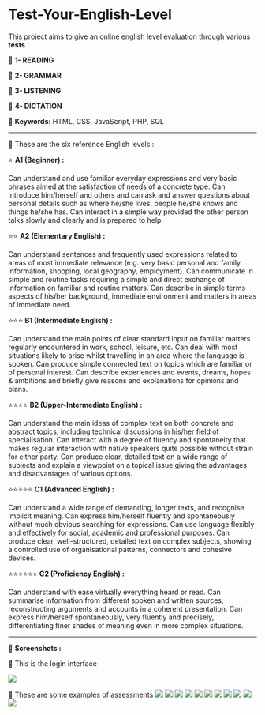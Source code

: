 # Test-Your-English-Level

This project aims to give an online english level evaluation through various **tests** : 

📘 **1- READING**

📕 **2- GRAMMAR**

📗 **3- LISTENING**

📒 **4- DICTATION**

📍 **Keywords:** HTML, CSS, JavaScript, PHP, SQL
<hr>

📍 These are the six reference English levels :

⭐ **A1 (Beginner) :**

Can understand and use familiar everyday expressions and very basic phrases aimed at the satisfaction of needs of a concrete type. Can introduce him/herself and others and can ask and answer questions about personal details such as where he/she lives, people he/she knows and things he/she has. Can interact in a simple way provided the other person talks slowly and clearly and is prepared to help.

⭐⭐ **A2 (Elementary English) :**

Can understand sentences and frequently used expressions related to areas of most immediate relevance (e.g. very basic personal and family information, shopping, local geography, employment). Can communicate in simple and routine tasks requiring a simple and direct exchange of information on familiar and routine matters. Can describe in simple terms aspects of his/her background, immediate environment and matters in areas of immediate need.

⭐⭐⭐ **B1 (Intermediate English) :**

Can understand the main points of clear standard input on familiar matters regularly encountered in work, school, leisure, etc. Can deal with most situations likely to arise whilst travelling in an area where the language is spoken. Can produce simple connected text on topics which are familiar or of personal interest. Can describe experiences and events, dreams, hopes & ambitions and briefly give reasons and explanations for opinions and plans.

⭐⭐⭐⭐ **B2 (Upper-Intermediate English) :**

Can understand the main ideas of complex text on both concrete and abstract topics, including technical discussions in his/her field of specialisation. Can interact with a degree of fluency and spontaneity that makes regular interaction with native speakers quite possible without strain for either party. Can produce clear, detailed text on a wide range of subjects and explain a viewpoint on a topical issue giving the advantages and disadvantages of various options.

⭐⭐⭐⭐⭐ **C1 (Advanced English) :**

Can understand a wide range of demanding, longer texts, and recognise implicit meaning. Can express him/herself fluently and spontaneously without much obvious searching for expressions. Can use language flexibly and effectively for social, academic and professional purposes. Can produce clear, well-structured, detailed text on complex subjects, showing a controlled use of organisational patterns, connectors and cohesive devices.

⭐⭐⭐⭐⭐⭐ **C2 (Proficiency English) :**

Can understand with ease virtually everything heard or read. Can summarise information from different spoken and written sources, reconstructing arguments and accounts in a coherent presentation. Can express him/herself spontaneously, very fluently and precisely, differentiating finer shades of meaning even in more complex situations.

<hr>

📍 **Screenshots :**

📝 This is the login interface

<img src="Demo.gif">

📝 These are some examples of assessments
<img src="https://github.com/ghassenetanabene6/Test-Your-English-Level/blob/master/Demo/0.PNG">
<img src="https://github.com/ghassenetanabene6/Test-Your-English-Level/blob/master/Demo/1.PNG">
<img src="https://github.com/ghassenetanabene6/Test-Your-English-Level/blob/master/Demo/2.PNG">
<img src="https://github.com/ghassenetanabene6/Test-Your-English-Level/blob/master/Demo/3.PNG">
<img src="https://github.com/ghassenetanabene6/Test-Your-English-Level/blob/master/Demo/4.PNG">
<img src="https://github.com/ghassenetanabene6/Test-Your-English-Level/blob/master/Demo/5.PNG">
<img src="https://github.com/ghassenetanabene6/Test-Your-English-Level/blob/master/Demo/6.PNG">
<img src="https://github.com/ghassenetanabene6/Test-Your-English-Level/blob/master/Demo/7.PNG">
<img src="https://github.com/ghassenetanabene6/Test-Your-English-Level/blob/master/Demo/8.PNG">
<img src="https://github.com/ghassenetanabene6/Test-Your-English-Level/blob/master/Demo/9.PNG">
<img src="https://github.com/ghassenetanabene6/Test-Your-English-Level/blob/master/Demo/10.PNG">
